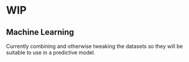 # WIP
## Machine Learning
Currently combining and otherwise tweaking the datasets so they will be suitable to use in a predictive model.
